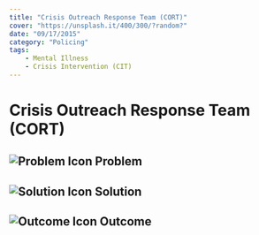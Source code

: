 ```yaml
---
title: "Crisis Outreach Response Team (CORT)"
cover: "https://unsplash.it/400/300/?random?"
date: "09/17/2015"
category: "Policing"
tags:
    - Mental Illness
    - Crisis Intervention (CIT)
---
```


# Crisis Outreach Response Team (CORT)

## ![Problem Icon](https://github.com/google/material-design-icons/raw/master/alert/1x_web/ic_error_outline_black_48dp.png "Problem") Problem

## ![Solution Icon](https://github.com/google/material-design-icons/raw/master/action/1x_web/ic_lightbulb_outline_black_48dp.png "Solution") Solution

## ![Outcome Icon](https://github.com/google/material-design-icons/raw/master/action/1x_web/ic_view_list_black_48dp.png "Outcome") Outcome
